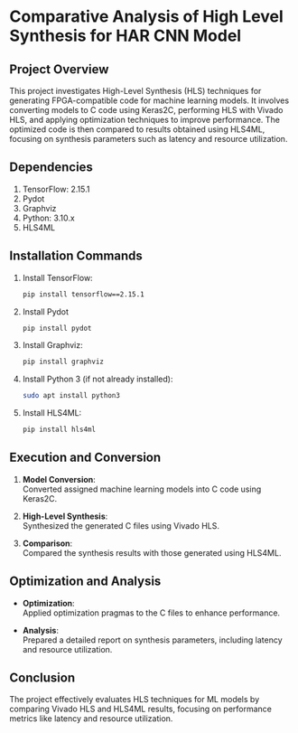 # Comparative Analysis of High Level Synthesis for HAR CNN Model

## Project Overview

This project investigates High-Level Synthesis (HLS) techniques for generating FPGA-compatible code for machine learning models. It involves converting models to C code using Keras2C, performing HLS with Vivado HLS, and applying optimization techniques to improve performance. The optimized code is then compared to results obtained using HLS4ML, focusing on synthesis parameters such as latency and resource utilization.

## Dependencies

1. TensorFlow: 2.15.1
2. Pydot
3. Graphviz
4. Python: 3.10.x
5. HLS4ML

## Installation Commands

1. Install TensorFlow:
   ```bash
   pip install tensorflow==2.15.1

2. Install Pydot
    ```bash
    pip install pydot

3. Install Graphviz:
    ```bash
    pip install graphviz

4. Install Python 3 (if not already installed):
    ```bash
    sudo apt install python3
    
5. Install HLS4ML:
    ```bash
    pip install hls4ml


## Execution and Conversion

1. **Model Conversion**:  
   Converted assigned machine learning models into C code using Keras2C.

2. **High-Level Synthesis**:  
   Synthesized the generated C files using Vivado HLS.

3. **Comparison**:  
   Compared the synthesis results with those generated using HLS4ML.

## Optimization and Analysis

- **Optimization**:  
  Applied optimization pragmas to the C files to enhance performance.

- **Analysis**:  
  Prepared a detailed report on synthesis parameters, including latency and resource utilization.

## Conclusion

The project effectively evaluates HLS techniques for ML models by comparing Vivado HLS and HLS4ML results, focusing on performance metrics like latency and resource utilization.

